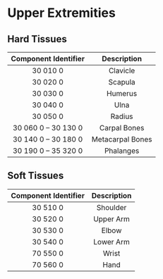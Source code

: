 # Upper Extremities


## Hard Tissues

**Component Identifier**|**Description**
:-----:|:-----:
30 010 0 | Clavicle
30 020 0 | Scapula
30 030 0|Humerus
30 040 0|Ulna
30 050 0|Radius
30 060 0 – 30 130 0|Carpal Bones
30 140 0 – 30 180 0|Metacarpal Bones
30 190 0 – 35 320 0|Phalanges


## Soft Tissues

**Component Identifier**|**Description**
:-----:|:-----:
30 510 0 | Shoulder
30 520 0 | Upper Arm
30 530 0 | Elbow
30 540 0 | Lower Arm
70 550 0 | Wrist
70 560 0 | Hand
